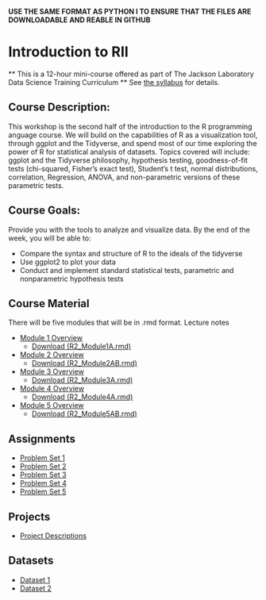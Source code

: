**USE THE SAME FORMAT AS PYTHON I TO ENSURE THAT THE FILES ARE DOWNLOADABLE AND REABLE IN GITHUB**
# Introduction to RII
** This is a 12-hour mini-course offered as part of The Jackson Laboratory Data Science Training Curriculum **
See [the syllabus](IntroRISyllabus_2025.docx) for details.

## Course Description: 
This workshop is the second half of the introduction to the R programming
anguage course. We will build on the capabilities of R as a visualization tool, through ggplot and the Tidyverse, and spend most of our time exploring the power of R for statistical analysis of datasets. Topics covered will include: ggplot and the Tidyverse philosophy, hypothesis testing, goodness-of-fit tests (chi-squared, Fisher’s exact test), Student’s t test, normal distributions, correlation, Regression, ANOVA, and non-parametric versions of these parametric tests.  

## Course Goals: 
Provide you with the tools to analyze and visualize data. By the end of the week, you will be able to:
- Compare the syntax and structure of R to the ideals of the tidyverse
- Use ggplot2 to plot your data
- Conduct and implement standard statistical tests, parametric and nonparametric hypothesis tests

## Course Material
There will be five modules that will be in .rmd format. 
Lecture notes
- [Module 1 Overview](course_content_RMD/Module_1.md)
  - <a href = "course_content_RMD/R2_Module1AB.Rmd" download>Download (R2_Module1A.rmd)<a>
- [Module 2 Overview](course_content_RMD/Module_2.md)
  - <a href = "course_content_RMD/R2_Module2AB.Rmd" download>Download (R2_Module2AB.rmd)<a>
- [Module 3 Overview](course_content_RMDs/Module_3.md)
  - <a href = "course_content_RMD/R2_Module3AB_HypothesisTesting.Rmd
" download>Download (R2_Module3A.rmd)<a>
- [Module 4 Overview](course_content_RMD/Module_4.md)
  - <a href = "course_content_RMD/R2_Module4AB.Rmd" download>Download (R2_Module4A.rmd)<a>
- [Module 5 Overview](course_content_RMD/Module_5.md)
  - <a href = "course_content_RMD/R2_Module5AB.Rmd" download>Download (R2_Module5AB.rmd)<a>

## Assignments
- [Problem Set 1](assignments/problem_set1.md)
- [Problem Set 2](assignments/problem_set2.md)
- [Problem Set 3](assignments/problem_set3.md)
- [Problem Set 4](assignments/problem_set4.md)
- [Problem Set 5](assignments/problem_set5.md)

## Projects
- [Project Descriptions](projects/descriptions.md)

## Datasets
- [Dataset 1](datasets/dataset1.csv)
- [Dataset 2](datasets/dataset2.csv)

